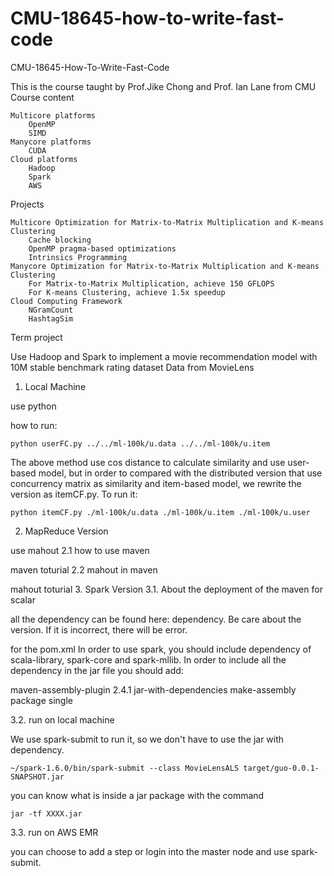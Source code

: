 ﻿# CMU-18645-how-to-write-fast-code
CMU-18645-How-To-Write-Fast-Code

This is the course taught by Prof.Jike Chong and Prof. Ian Lane from CMU
Course content

    Multicore platforms
        OpenMP
        SIMD
    Manycore platforms
        CUDA
    Cloud platforms
        Hadoop
        Spark
        AWS

Projects

    Multicore Optimization for Matrix-to-Matrix Multiplication and K-means Clustering
        Cache blocking
        OpenMP pragma-based optimizations
        Intrinsics Programming
    Manycore Optimization for Matrix-to-Matrix Multiplication and K-means Clustering
        For Matrix-to-Matrix Multiplication, achieve 150 GFLOPS
        For K-means Clustering, achieve 1.5x speedup
    Cloud Computing Framework
        NGramCount
        HashtagSim

Term project

Use Hadoop and Spark to implement a movie recommendation model with 10M stable benchmark rating dataset
Data from MovieLens
1. Local Machine

use python

how to run:

    python userFC.py ../../ml-100k/u.data ../../ml-100k/u.item

The above method use cos distance to calculate similarity and use user-based model, but in order to compared with the distributed version that use concurrency matrix as similarity and item-based model, we rewrite the version as itemCF.py. To run it:

    python itemCF.py ./ml-100k/u.data ./ml-100k/u.item ./ml-100k/u.user

2. MapReduce Version

use mahout
2.1 how to use maven

maven toturial
2.2 mahout in maven

mahout toturial
3. Spark Version
3.1. About the deployment of the maven for scalar

all the dependency can be found here: dependency. Be care about the version. If it is incorrect, there will be error.

for the pom.xml In order to use spark, you should include dependency of scala-library, spark-core and spark-mllib. In order to include all the dependency in the jar file you should add:

<plugin>
    <artifactId>maven-assembly-plugin</artifactId>
    <version>2.4.1</version>
    <configuration>
        <descriptorRefs>
            <descriptorRef>jar-with-dependencies</descriptorRef>
        </descriptorRefs>
    </configuration>
    <executions>
        <execution>
            <id>make-assembly</id>
            <phase>package</phase>
            <goals>
                <goal>single</goal>
            </goals>
        </execution>
    </executions>
</plugin>

3.2. run on local machine

We use spark-submit to run it, so we don't have to use the jar with dependency.

    ~/spark-1.6.0/bin/spark-submit --class MovieLensALS target/guo-0.0.1-SNAPSHOT.jar

you can know what is inside a jar package with the command

    jar -tf XXXX.jar

3.3. run on AWS EMR

you can choose to add a step or login into the master node and use spark-submit.
